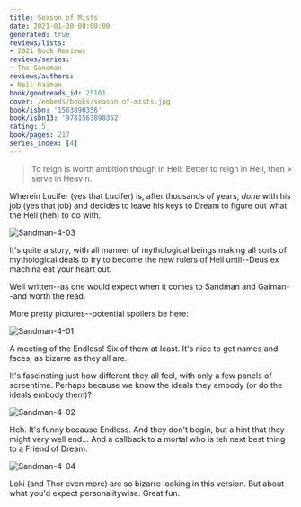 ```yaml
---
title: Season of Mists
date: 2021-01-30 00:00:00
generated: true
reviews/lists:
- 2021 Book Reviews
reviews/series:
- The Sandman
reviews/authors:
- Neil Gaiman
book/goodreads_id: 25101
cover: /embeds/books/season-of-mists.jpg
book/isbn: '1563890356'
book/isbn13: '9781563890352'
rating: 5
book/pages: 217
series_index: [4]
---
```

> To reign is worth ambition though in Hell: Better to reign in Hell, then > serve in Heav'n.

Wherein Lucifer (yes that Lucifer) is, after thousands of years, *done* with his job (yes that job) and decides to leave his keys to Dream to figure out what the Hell (heh) to do with.  

<!--more-->

![Sandman-4-03](/embeds/books/attachments/sandman-4-03.jpg)  

It's quite a story, with all manner of mythological beings making all sorts of mythological deals to try to become the new rulers of Hell until--Deus ex machina eat your heart out.  

Well written--as one would expect when it comes to Sandman and Gaiman--and worth the read.  

More pretty pictures--potential spoilers be here:  

![Sandman-4-01](/embeds/books/attachments/sandman-4-01.jpg)  

A meeting of the Endless! Six of them at least. It's nice to get names and faces, as bizarre as they all are.  

It's fascinsting just how different they all feel, with only a few panels of screentime. Perhaps because we know the ideals they embody (or do the ideals embody them)?  

![Sandman-4-02](/embeds/books/attachments/sandman-4-02.jpg)  

Heh. It's funny because Endless. And they don't begin, but a hint that they might very well end... And a callback to a mortal who is teh next best thing to a Friend of Dream.  

![Sandman-4-04](/embeds/books/attachments/sandman-4-04.jpg)  

Loki (and Thor even more) are so bizarre looking in this version. But about what you'd expect personalitywise. Great fun.